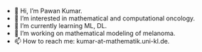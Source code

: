 - 👋 Hi, I’m Pawan Kumar.
- 👀 I’m interested in mathematical and computational oncology.
- 🌱 I’m currently learning ML, DL.
- 💞️ I’m working on mathematical modeling of melanoma.
- 📫 How to reach me: kumar-at-mathematik.uni-kl.de.

<!---
its-Pa1/its-Pa1 is a ✨ special ✨ repository because its `README.md` (this file) appears on your GitHub profile.
You can click the Preview link to take a look at your changes.
--->
